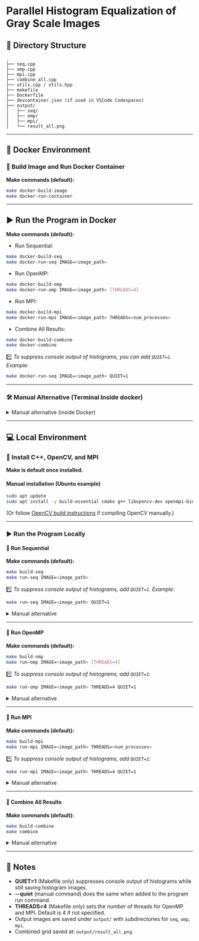 # Parallel Histogram Equalization of Gray Scale Images

## 📂 Directory Structure

```
.
├── seq.cpp
├── omp.cpp
├── mpi.cpp
├── combine_all.cpp
├── utils.cpp / utils.hpp
├── makefile
├── Dockerfile
├── devcontainer.json (if used in VSCode Codespaces)
├── output/
│   ├── seq/
│   ├── omp/
│   ├── mpi/
│   └── result_all.png
```

---

## 🐳 Docker Environment

### 🔨 Build Image and Run Docker Container

**Make commands (default):**

```bash
make docker-build-image
make docker-run-container
```

---

## ▶️ Run the Program in Docker

**Make commands (default):**

- Run Sequential:

```bash
make docker-build-seq
make docker-run-seq IMAGE=<image_path>
```

- Run OpenMP:

```bash
make docker-build-omp
make docker-run-omp IMAGE=<image_path> [THREADS=4]
```

- Run MPI:

```bash
make docker-build-mpi
make docker-run-mpi IMAGE=<image_path> THREADS=<num_processes>
```

- Combine All Results:

```bash
make docker-build-combine
make docker-combine
```

\*️⃣ _To suppress console output of histograms, you can add `QUIET=1`. Example:_

```bash
make docker-run-seq IMAGE=<image_path> QUIET=1
```

---

### 🛠 Manual Alternative (Terminal Inside docker)

<details>
<summary>Manual alternative (inside Docker)</summary>

### 🐳 Accessing the Docker Container

To **enter the container:**

```bash
docker exec -it cppcv bash
cd /workspace
```

---

### ✅ Option 1: Use Makefile Commands (Inside Container)

Inside the container, you can **run the same Makefile commands as in the local environment** (drop the `docker-` prefix).

Example:

```bash
make build-seq
make run-seq IMAGE=<image_path>
```

---

### 🛠 Option 2: Run Manual Commands

#### 🔹 Run Sequential

**Build:**

```bash
g++ -O3 -march=native seq.cpp utils.cpp -o seq.out -I/usr/local/include/opencv4 -L/usr/local/lib -lopencv_core -lopencv_imgcodecs -lopencv_highgui -lopencv_imgproc
```

**Run:**

```bash
LD_LIBRARY_PATH=/usr/local/lib ./seq.out <image_path>
```

\*️⃣ _For quiet mode, add `--quiet`:_

```bash
LD_LIBRARY_PATH=/usr/local/lib ./seq.out --quiet <image_path>
```

---

#### 🔹 Run OpenMP

**Build:**

```bash
g++ -O3 -march=native omp.cpp utils.cpp -o omp.out -fopenmp -I/usr/local/include/opencv4 -L/usr/local/lib -lopencv_core -lopencv_imgcodecs -lopencv_highgui -lopencv_imgproc
```

**Run:**

```bash
LD_LIBRARY_PATH=/usr/local/lib ./omp.out <image_path>
```

\*️⃣ _For quiet mode, add `--quiet`:_

```bash
LD_LIBRARY_PATH=/usr/local/lib ./omp.out --quiet <image_path>
```

---

#### 🔹 Run MPI

**Build:**

```bash
mpic++ -O3 -march=native mpi.cpp utils.cpp -o mpi.out -I/usr/local/include/opencv4 -L/usr/local/lib -lopencv_core -lopencv_imgcodecs -lopencv_highgui -lopencv_imgproc
```

**Run:**

```bash
LD_LIBRARY_PATH=/usr/local/lib mpirun --allow-run-as-root -np <num_processes> ./mpi.out <image_path>
```

\*️⃣ _For quiet mode, add `--quiet`:_

```bash
LD_LIBRARY_PATH=/usr/local/lib mpirun --allow-run-as-root -np <num_processes> ./mpi.out --quiet <image_path>
```

---

#### 🔹 Combine All Results

**Build:**

```bash
g++ -std=c++17 -O3 -march=native combine_all.cpp utils.cpp -o combine_all.out -I/usr/local/include/opencv4 -L/usr/local/lib -lopencv_core -lopencv_imgcodecs -lopencv_highgui -lopencv_imgproc
```

**Run:**

```bash
LD_LIBRARY_PATH=/usr/local/lib ./combine_all.out
```

</details>

---

## 💻 Local Environment

### 🔧 Install C++, OpenCV, and MPI

**Make is default once installed.**

#### Manual installation (Ubuntu example)

```bash
sudo apt update
sudo apt install -y build-essential cmake g++ libopencv-dev openmpi-bin libopenmpi-dev
```

(Or follow [OpenCV build instructions](https://docs.opencv.org/) if compiling OpenCV manually.)

---

### ▶️ Run the Program Locally

#### 🔹 Run Sequential

**Make commands (default):**

```bash
make build-seq
make run-seq IMAGE=<image_path>
```

\*️⃣ _To suppress console output of histograms, add `QUIET=1`. Example:_

```bash
make run-seq IMAGE=<image_path> QUIET=1
```

<details>
<summary>Manual alternative</summary>

**Build:**

```bash
g++ -O3 -march=native seq.cpp utils.cpp -o seq.out -I/usr/include/opencv4 -L/usr/lib -lopencv_core -lopencv_imgcodecs -lopencv_highgui -lopencv_imgproc
```

**Run:**

```bash
./seq.out <image_path>
```

\*️⃣ _For quiet mode, add `--quiet`:_

```bash
./seq.out --quiet <image_path>
```

</details>

---

#### 🔹 Run OpenMP

**Make commands (default):**

```bash
make build-omp
make run-omp IMAGE=<image_path> [THREADS=4]
```

\*️⃣ _To suppress console output of histograms, add `QUIET=1`:_

```bash
make run-omp IMAGE=<image_path> THREADS=4 QUIET=1
```

<details>
<summary>Manual alternative</summary>

**Build:**

```bash
g++ -O3 -march=native omp.cpp utils.cpp -o omp.out -fopenmp -I/usr/include/opencv4 -L/usr/lib -lopencv_core -lopencv_imgcodecs -lopencv_highgui -lopencv_imgproc
```

**Run:**

```bash
./omp.out <image_path>
```

\*️⃣ _For quiet mode, add `--quiet`:_

```bash
./omp.out --quiet <image_path>
```

</details>

---

#### 🔹 Run MPI

**Make commands (default):**

```bash
make build-mpi
make run-mpi IMAGE=<image_path> THREADS=<num_processes>
```

\*️⃣ _To suppress console output of histograms, add `QUIET=1`:_

```bash
make run-mpi IMAGE=<image_path> THREADS=4 QUIET=1
```

<details>
<summary>Manual alternative</summary>

**Build:**

```bash
mpic++ mpi.cpp -o mpi.out -I/usr/include/opencv4 -L/usr/lib -lopencv_core -lopencv_imgcodecs -lopencv_highgui -lopencv_imgproc
```

**Run:**

```bash
mpirun -np <num_processes> ./mpi.out <image_path>
```

\*️⃣ _For quiet mode, add `--quiet`:_

```bash
mpirun -np <num_processes> ./mpi.out --quiet <image_path>
```

</details>

---

#### 🔹 Combine All Results

**Make commands (default):**

```bash
make build-combine
make combine
```

<details>
<summary>Manual alternative</summary>

**Build:**

```bash
g++ -std=c++17 -O3 -march=native combine_all.cpp utils.cpp -o combine_all.out -I/usr/local/include/opencv4 -L/usr/local/lib -lopencv_core -lopencv_imgcodecs -lopencv_highgui -lopencv_imgproc
```

**Run:**

```bash
./combine_all.out
```

</details>

---

## 🔑 Notes

- **QUIET=1** (Makefile only) suppresses console output of histograms while still saving histogram images.
- **--quiet** (manual command) does the same when added to the program run command.
- **THREADS=4** (Makefile only) sets the number of threads for OpenMP and MPI. Default is 4 if not specified.
- Output images are saved under `output/` with subdirectories for `seq`, `omp`, `mpi`.
- Combined grid saved at: `output/result_all.png`.
